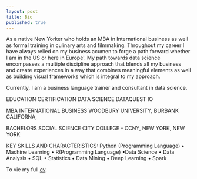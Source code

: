 ```yaml
---
layout: post
title: Bio
published: true
---
```

As a native New Yorker who holds an MBA in International business as well as formal training in culinary arts and filmmaking.  Throughout my career I have always relied on my business acumen to forge a path forward whether I am in the US or here in Europe'.  My path towards data science encompasses a multiple discipline approach that blends all my business and create experiences in a way that combines meaningful elements as well as building visual frameworks which is integral to my approach.

Currently, I am a business language trainer and consultant in data science. 

EDUCATION 
CERTIFICATION DATA SCIENCE
DATAQUEST IO 
 
MBA INTERNATIONAL BUSINESS
WOODBURY UNIVERSITY, BURBANK CALIFORNA,  

BACHELORS SOCIAL SCIENCE
CITY COLLEGE - CCNY, NEW YORK, NEW YORK 

KEY SKILLS AND CHARACTERISTICS: 
Python (Programming Language) • Machine Learning • R(Programming Language) •Data Science • Data Analysis • SQL • Statistics • Data Mining • Deep Learning • Spark

To vie my full [cv](<embed src="https://senoel123.github.ioCV IT SEN ver fin/.pdf" type="application/pdf" /> "CV").